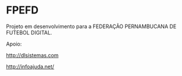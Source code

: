# FPEFD

Projeto em desenvolvimento para a FEDERAÇÃO PERNAMBUCANA DE FUTEBOL DIGITAL.

Apoio:

http://dlsistemas.com

http://infoajuda.net/
